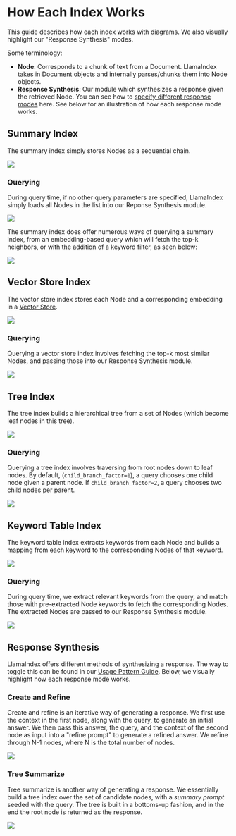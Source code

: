 # How Each Index Works

This guide describes how each index works with diagrams. We also visually highlight our "Response Synthesis" modes.

Some terminology:
- **Node**: Corresponds to a chunk of text from a Document. LlamaIndex takes in Document objects and internally parses/chunks them into Node objects.
- **Response Synthesis**: Our module which synthesizes a response given the retrieved Node. You can see how to 
    [specify different response modes](setting-response-mode) here. 
    See below for an illustration of how each response mode works.

## Summary Index

The summary index simply stores Nodes as a sequential chain.

![](/_static/indices/list.png)

### Querying

During query time, if no other query parameters are specified, LlamaIndex simply loads all Nodes in the list into
our Reponse Synthesis module.

![](/_static/indices/list_query.png)

The summary index does offer numerous ways of querying a summary index, from an embedding-based query which 
will fetch the top-k neighbors, or with the addition of a keyword filter, as seen below:

![](/_static/indices/list_filter_query.png)


## Vector Store Index

The vector store index stores each Node and a corresponding embedding in a [Vector Store](vector-store-index).

![](/_static/indices/vector_store.png)

### Querying

Querying a vector store index involves fetching the top-k most similar Nodes, and passing
those into our Response Synthesis module.

![](/_static/indices/vector_store_query.png)

## Tree Index

The tree index builds a hierarchical tree from a set of Nodes (which become leaf nodes in this tree).

![](/_static/indices/tree.png)

### Querying

Querying a tree index involves traversing from root nodes down 
to leaf nodes. By default, (`child_branch_factor=1`), a query
chooses one child node given a parent node. If `child_branch_factor=2`, a query
chooses two child nodes per parent.

![](/_static/indices/tree_query.png)

## Keyword Table Index

The keyword table index extracts keywords from each Node and builds a mapping from 
each keyword to the corresponding Nodes of that keyword.

![](/_static/indices/keyword.png)

### Querying

During query time, we extract relevant keywords from the query, and match those with pre-extracted
Node keywords to fetch the corresponding Nodes. The extracted Nodes are passed to our 
Response Synthesis module.

![](/_static/indices/keyword_query.png)

## Response Synthesis

LlamaIndex offers different methods of synthesizing a response. The way to toggle this can be found in our 
[Usage Pattern Guide](setting-response-mode). Below, we visually highlight how each response mode works.

### Create and Refine

Create and refine is an iterative way of generating a response. We first use the context in the first node, along
with the query, to generate an initial answer. We then pass this answer, the query, and the context of the second node
as input into a "refine prompt" to generate a refined answer. We refine through N-1 nodes, where N is the total 
number of nodes.

![](/_static/indices/create_and_refine.png)

### Tree Summarize

Tree summarize is another way of generating a response. We essentially build a tree index
over the set of candidate nodes, with a *summary prompt* seeded with the query. The tree
is built in a bottoms-up fashion, and in the end the root node is returned as the response.

![](/_static/indices/tree_summarize.png)
